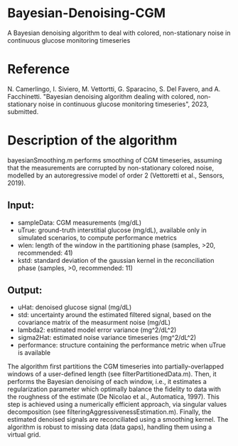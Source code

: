 # Bayesian-Denoising-CGM
A Bayesian denoising algorithm to deal with colored, non-stationary noise in continuous glucose monitoring timeseries

# Reference
N. Camerlingo, I. Siviero, M. Vettortti, G. Sparacino, S. Del Favero, and A. Facchinetti. "Bayesian denoising algorithm dealing with colored, non-stationary noise in continuous glucose monitoring timeseries", 2023, submitted.

# Description of the algorithm
bayesianSmoothing.m performs smoothing of CGM timeseries, assuming that the measurements are corrupted by non-stationary colored noise, modelled by an autoregressive model of order 2 (Vettoretti et al., Sensors, 2019).

## Input:
- sampleData: CGM measurements (mg/dL)
- uTrue: ground-truth interstitial glucose (mg/dL), available only in simulated scenarios, to compute performance metrics
- wlen: length of the window in the partitioning phase (samples, >20, recommended: 41)
- kstd: standard deviation of the gaussian kernel in the reconciliation phase (samples, >0, recommended: 11)

## Output:
- uHat: denoised glucose signal (mg/dL)
- std: uncertainty around the estimated filtered signal, based on the covariance matrix of the measurment noise (mg/dL)
- lambda2: estimated model error variance (mg^2/dL^2)
- sigma2Hat: estimated noise variance timeseries (mg^2/dL^2)
- performance: structure containing the performance metric when uTrue is available

The algorithm first partitions the CGM timeseries into partially-overlapped windows of a user-defined length (see filterPartitionedData.m).
Then, it performs the Bayesian denoising of each window, i.e., it estimates a regularization parameter which optimally balance the fidelity to data with the roughness of the estimate (De Nicolao et al., Automatica, 1997). This step is achieved using a numerically efficient approach, via singular values decomposition (see filteringAggressivenessEstimation.m). 
Finally, the estimated denoised signals are reconciliated using a smoothing kernel.
The algorithm is robust to missing data (data gaps), handling them using a virtual grid.

